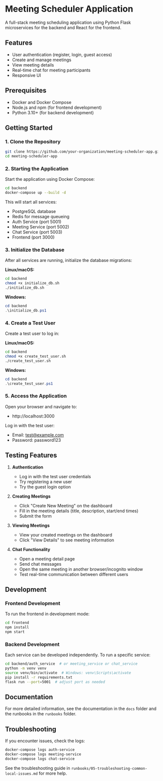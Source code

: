 # Meeting Scheduler Application

A full-stack meeting scheduling application using Python Flask microservices for the backend and React for the frontend.

## Features

- User authentication (register, login, guest access)
- Create and manage meetings
- View meeting details
- Real-time chat for meeting participants
- Responsive UI

## Prerequisites

- Docker and Docker Compose
- Node.js and npm (for frontend development)
- Python 3.10+ (for backend development)

## Getting Started

### 1. Clone the Repository

```bash
git clone https://github.com/your-organization/meeting-scheduler-app.git
cd meeting-scheduler-app
```

### 2. Starting the Application

Start the application using Docker Compose:

```bash
cd backend
docker-compose up --build -d
```

This will start all services:
- PostgreSQL database
- Redis for message queueing
- Auth Service (port 5001)
- Meeting Service (port 5002)
- Chat Service (port 5003)
- Frontend (port 3000)

### 3. Initialize the Database

After all services are running, initialize the database migrations:

**Linux/macOS:**
```bash
cd backend
chmod +x initialize_db.sh
./initialize_db.sh
```

**Windows:**
```powershell
cd backend
.\initialize_db.ps1
```

### 4. Create a Test User

Create a test user to log in:

**Linux/macOS:**
```bash
cd backend
chmod +x create_test_user.sh
./create_test_user.sh
```

**Windows:**
```powershell
cd backend
.\create_test_user.ps1
```

### 5. Access the Application

Open your browser and navigate to:
- http://localhost:3000

Log in with the test user:
- Email: test@example.com
- Password: password123

## Testing Features

1. **Authentication**
   - Log in with the test user credentials
   - Try registering a new user
   - Try the guest login option

2. **Creating Meetings**
   - Click "Create New Meeting" on the dashboard
   - Fill in the meeting details (title, description, start/end times)
   - Submit the form

3. **Viewing Meetings**
   - View your created meetings on the dashboard
   - Click "View Details" to see meeting information

4. **Chat Functionality**
   - Open a meeting detail page
   - Send chat messages
   - Open the same meeting in another browser/incognito window
   - Test real-time communication between different users

## Development

### Frontend Development

To run the frontend in development mode:

```bash
cd frontend
npm install
npm start
```

### Backend Development

Each service can be developed independently. To run a specific service:

```bash
cd backend/auth_service  # or meeting_service or chat_service
python -m venv venv
source venv/bin/activate  # Windows: venv\Scripts\activate
pip install -r requirements.txt
flask run --port=5001  # adjust port as needed
```

## Documentation

For more detailed information, see the documentation in the `docs` folder and the runbooks in the `runbooks` folder.

## Troubleshooting

If you encounter issues, check the logs:
```bash
docker-compose logs auth-service
docker-compose logs meeting-service
docker-compose logs chat-service
```

See the troubleshooting guide in `runbooks/05-troubleshooting-common-local-issues.md` for more help. 
